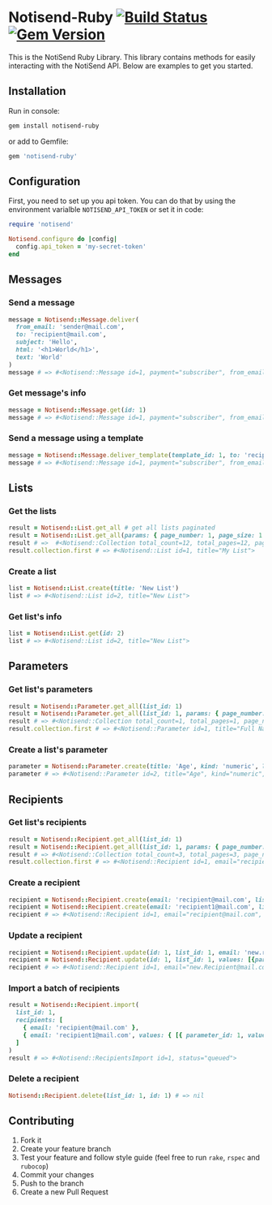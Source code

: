 # Notisend-Ruby [![Build Status](https://travis-ci.org/evserykh/notiesend-ruby.svg?branch=master)](https://travis-ci.org/evserykh/notiesend-ruby) [![Gem Version](https://badge.fury.io/rb/notisend-ruby.svg)](https://badge.fury.io/rb/notisend-ruby)

This is the NotiSend Ruby Library. This library contains methods for easily interacting with the NotiSend API. Below are examples to get you started.

## Installation

Run in console:

```sh
gem install notisend-ruby
```

or add to Gemfile:

```ruby
gem 'notisend-ruby'
```

## Configuration

First, you need to set up you api token. You can do that by using the environment varialble `NOTISEND_API_TOKEN` or set it in code:

```ruby
require 'notisend'

Notisend.configure do |config|
  config.api_token = 'my-secret-token'
end
```

## Messages

### Send a message

```ruby
message = Notisend::Message.deliver(
  from_email: 'sender@mail.com',
  to: 'recipient@mail.com',
  subject: 'Hello',
  html: '<h1>World</h1>',
  text: 'World'
)
message # => #<Notisend::Message id=1, payment="subscriber", from_email="sender@mail.com", from_name=nil, to="recipient@mail.com", subject="Hello", text="World", html="<h1>World</h1>", attachments=[], status="queued", events={}>
```

### Get message's info

```ruby
message = Notisend::Message.get(id: 1)
message # => #<Notisend::Message id=1, payment="subscriber", from_email="sender@mail.com", from_name=nil, to="recipient@mail.com", subject="Hello", text="World", html="<h1>World</h1>", attachments=[], status="queued", events={}>
```

### Send a message using a template

```ruby
message = Notisend::Message.deliver_template(template_id: 1, to: 'recipient@mail.com')
message # => #<Notisend::Message id=1, payment="subscriber", from_email=nil, from_name=nil, to="recipient_mail.com", subject=nil, text=nil, html=nil, attachments=[], status="queued", events={}>
```

## Lists

### Get the lists

```ruby
result = Notisend::List.get_all # get all lists paginated
result = Notisend::List.get_all(params: { page_number: 1, page_size: 1 }) # or get the specific page
result # =>  #<Notisend::Collection total_count=12, total_pages=12, page_number=1, page_size=1, collection=[#<Notisend::List id=1, title="My List">]>
result.collection.first # => #<Notisend::List id=1, title="My List">
```

### Create a list

```ruby
list = Notisend::List.create(title: 'New List')
list # => #<Notisend::List id=2, title="New List">
```

### Get list's info

```ruby
list = Notisend::List.get(id: 2)
list # => #<Notisend::List id=2, title="New List">
```

## Parameters

### Get list's parameters

```ruby
result = Notisend::Parameter.get_all(list_id: 1)
result = Notisend::Parameter.get_all(list_id: 1, params: { page_number: 1, page_size: 1 })
result # => #<Notisend::Collection total_count=1, total_pages=1, page_number=1, page_size=1, collection=[#<Notisend::Parameter id=1, title="Full Name", kind="string", list_id=1>]>
result.collection.first # => #<Notisend::Parameter id=1, title="Full Name", kind="string", list_id=1>
```

### Create a list's parameter

```ruby
parameter = Notisend::Parameter.create(title: 'Age', kind: 'numeric', list_id: 1)
parameter # => #<Notisend::Parameter id=2, title="Age", kind="numeric", list_id=1>
```

## Recipients

### Get list's recipients

```ruby
result = Notisend::Recipient.get_all(list_id: 1)
result = Notisend::Recipient.get_all(list_id: 1, params: { page_number: 1, page_size: 1 })
result # => #<Notisend::Collection total_count=3, total_pages=3, page_number=1, page_size=1, collection=[#<Notisend::Recipient id=1, email="recipient@mail.com", list_id=1, confirmed=true, values=[]>]>
result.collection.first # => #<Notisend::Recipient id=1, email="recipient@mail.com", list_id=1, confirmed=true, values=[]>
```

### Create a recipient

```ruby
recipient = Notisend::Recipient.create(email: 'recipient@mail.com', list_id: 1) # create a recipient without values
recipient = Notisend::Recipient.create(email: 'recipient1@mail.com', list_id: 1, values: [{parameter_id: 1, value: "foobar"}])
recipient # => #<Notisend::Recipient id=1, email="recipient@mail.com", list_id=1, confirmed=true, values=[{"value"=>"foobar", "kind"=>"string", "parameter_id"=>1}]>
```

### Update a recipient

```ruby
recipient = Notisend::Recipient.update(id: 1, list_id: 1, email: 'new.recipient@mail.com')
recipient = Notisend::Recipient.update(id: 1, list_id: 1, values: [{parameter_id: 1, value: "barbaz"}])
recipient # => #<Notisend::Recipient id=1, email="new.Recipient@mail.com", list_id=1, confirmed=true, values=[{"value"=>"barbaz", "kind"=>"string", "parameter_id"=>1}]>
```

### Import a batch of recipients

```ruby
result = Notisend::Recipient.import(
  list_id: 1,
  recipients: [
    { email: 'recipient@mail.com' },
    { email: 'recipient1@mail.com', values: { [{ parameter_id: 1, value: 'some value' }] } },
  ]
)
result # => #<Notisend::RecipientsImport id=1, status="queued">
```

### Delete a recipient

```ruby
Notisend::Recipient.delete(list_id: 1, id: 1) # => nil
```

## Contributing

1. Fork it
2. Create your feature branch
3. Test your feature and follow style guide (feel free to run `rake`, `rspec` and `rubocop`)
3. Commit your changes
4. Push to the branch
5. Create a new Pull Request

